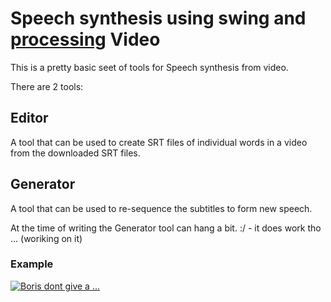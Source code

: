 # Speech synthesis using swing and [processing](https://processing.org/) Video

This is a pretty basic seet of tools for Speech synthesis from video.

There are 2 tools:

## Editor
A tool that can be used to create SRT files of individual words in a video from the downloaded SRT files.

## Generator
A tool that can be used to re-sequence the subtitles to form new speech.

At the time of writing the Generator tool can hang a bit. :/ - it does work tho ... (woriking on it)

### Example 

[![Boris dont give a ...](http://img.youtube.com/vi/jab8l9LpbCg/0.jpg)](https://www.youtube.com/watch?v=jab8l9LpbCg "Boris dont give a ...")
